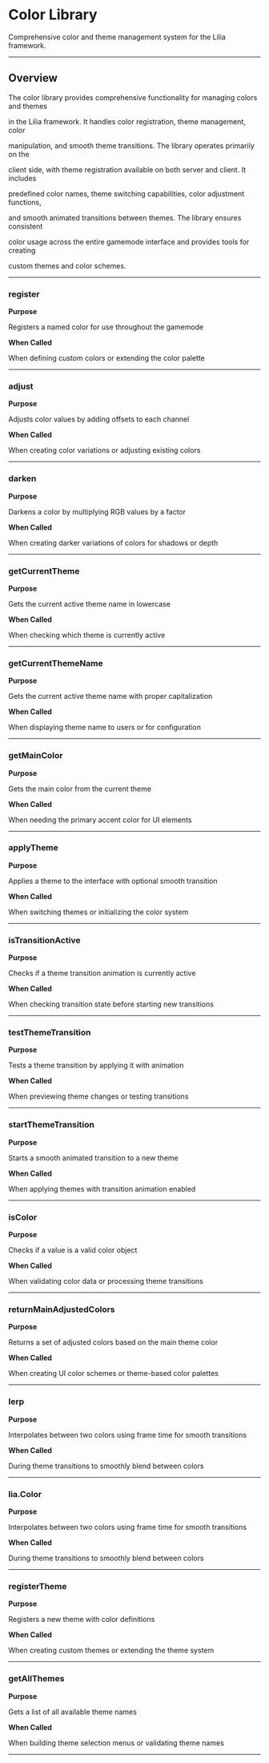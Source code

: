 # Color Library

Comprehensive color and theme management system for the Lilia framework.

---

## Overview

The color library provides comprehensive functionality for managing colors and themes

in the Lilia framework. It handles color registration, theme management, color

manipulation, and smooth theme transitions. The library operates primarily on the

client side, with theme registration available on both server and client. It includes

predefined color names, theme switching capabilities, color adjustment functions,

and smooth animated transitions between themes. The library ensures consistent

color usage across the entire gamemode interface and provides tools for creating

custom themes and color schemes.

---

### register

**Purpose**

Registers a named color for use throughout the gamemode

**When Called**

When defining custom colors or extending the color palette

---

### adjust

**Purpose**

Adjusts color values by adding offsets to each channel

**When Called**

When creating color variations or adjusting existing colors

---

### darken

**Purpose**

Darkens a color by multiplying RGB values by a factor

**When Called**

When creating darker variations of colors for shadows or depth

---

### getCurrentTheme

**Purpose**

Gets the current active theme name in lowercase

**When Called**

When checking which theme is currently active

---

### getCurrentThemeName

**Purpose**

Gets the current active theme name with proper capitalization

**When Called**

When displaying theme name to users or for configuration

---

### getMainColor

**Purpose**

Gets the main color from the current theme

**When Called**

When needing the primary accent color for UI elements

---

### applyTheme

**Purpose**

Applies a theme to the interface with optional smooth transition

**When Called**

When switching themes or initializing the color system

---

### isTransitionActive

**Purpose**

Checks if a theme transition animation is currently active

**When Called**

When checking transition state before starting new transitions

---

### testThemeTransition

**Purpose**

Tests a theme transition by applying it with animation

**When Called**

When previewing theme changes or testing transitions

---

### startThemeTransition

**Purpose**

Starts a smooth animated transition to a new theme

**When Called**

When applying themes with transition animation enabled

---

### isColor

**Purpose**

Checks if a value is a valid color object

**When Called**

When validating color data or processing theme transitions

---

### returnMainAdjustedColors

**Purpose**

Returns a set of adjusted colors based on the main theme color

**When Called**

When creating UI color schemes or theme-based color palettes

---

### lerp

**Purpose**

Interpolates between two colors using frame time for smooth transitions

**When Called**

During theme transitions to smoothly blend between colors

---

### lia.Color

**Purpose**

Interpolates between two colors using frame time for smooth transitions

**When Called**

During theme transitions to smoothly blend between colors

---

### registerTheme

**Purpose**

Registers a new theme with color definitions

**When Called**

When creating custom themes or extending the theme system

---

### getAllThemes

**Purpose**

Gets a list of all available theme names

**When Called**

When building theme selection menus or validating theme names

---

